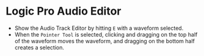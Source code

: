 # Logic Pro Audio Editor

- Show the Audio Track Editor by hitting `E` with a waveform selected.
- When the `Pointer Tool` is selected, clicking and dragging on the top half of the waveform moves the waveform, and dragging on the bottom half creates a selection.